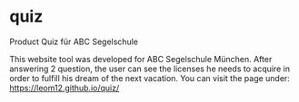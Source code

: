 # quiz
Product Quiz für ABC Segelschule

This website tool was developed for ABC Segelschule München.
After answering 2 question, the user can see the licenses he needs to acquire in order to fulfill his dream of the next vacation.
You can visit the page under: https://leom12.github.io/quiz/
